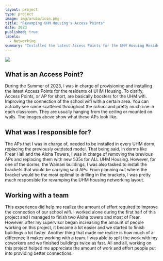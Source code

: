 ```yaml
---
layout: project
type: project
image: img/aruba/icon.png
title: "Revamping UHM Housing's Access Points"
date: 2023
published: true
labels:
  - Networking
summary: "Installed the latest Access Points for the UHM Hosuing Residents"
---
```


<img class="center" src="../img/aurba/pic1.png">

## What is an Access Point?

During the Summer of 2023, I was in charge of provisioning and installing the latest Access Points for the residents of UHM Housing. To clarify, Access Points, or AP for short, are basically boosters for the UHM wifi. Improving the connection of the school wifi with a certain area. You can actually see some scattered throughout the school and pretty much one in each classroom. They are usually hanging from the ceiling or mounted on walls. The images above show what these APs look like.

## What was I responsible for?

The APs that I was in charge of, needed to be installed in every UHM dorm, replacing the previously outdated model. That being said, in dorms like Frear Hall and the Aloha Towers, I was in charge of removing the previous APs and replacing them with new 535s for ALL UHM Housing. However, for one of the dorms, the Wainani buildings, I was also tasked to install the brackets that would be carrying said APs. From planning out where the bracket would be the most optimal to drilling in the brackets, I was pretty much responsible for revamping the UHM housing networking layout. 

## Working with a team

This experience did help me realize the amount of effort required to improve the connection of our school wifi. I worked alone during the first half of this project and I managed to finish two Aloha towers and most of Frear. However, after my supervisor began increasing the amount of people working on this project, it became a lot easier and we started to finish buildings a lot faster. Another thing that made me realize is how much of a difference it makes working with a team. I was able to split the work with my coworkers and we finished buildings twice as fast. All and all, working on this project helped me appreciate the amount of work and effort people put into providing better connections.
